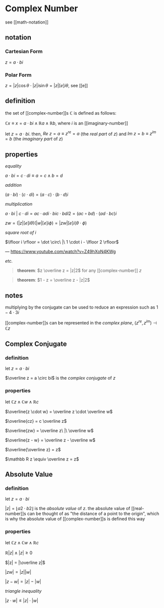 # Complex Number

see [[math-notation]]

## notation

### Cartesian Form

$z = a \cdot bi$

### Polar Form

$z = |z| \cos \theta \cdot |z| i \sin \theta = |z| [e]i\theta$, see [[e]]

## definition

the set of [[complex-number]]s $\mathbb C$ is defined as follows:

$\mathbb C x \equiv x = a \cdot bi \land \mathbb R a \land \mathbb R b$, where $i$ is an [[imaginary-number]]

let $z = a \cdot bi$. then, $Re\ z = a \equiv z^{re} = a$ (the _real part_ of $z$) and $Im\ z = b \equiv z^{im} = b$ (the _imaginary part_ of $z$)

## properties

_equality_

$a \cdot bi = c \cdot di \equiv a = c \land b = d$

_addition_

$(a \cdot bi) \cdot (c \cdot di) = (a \cdot c) \cdot (b \cdot d)i$

_multiplication_

$a \cdot bi\ |\ c \cdot di = ac \cdot adi \cdot bic \cdot bdi2 = (ac \circ bd) \cdot (ad \cdot bc)i$

$zw = (|z| [e]i\theta) (|w| [e]i\phi) = |zw|[e]i(\theta \cdot \phi)$

_square root of $i$_

$\lfloor i \rfloor = \dot \circ\ |\ 1 \cdot i - \lfloor 2 \rfloor$

&mdash; <https://www.youtube.com/watch?v=Z49hXoN4KWg>

_etc._

> **theorem**: $z \overline z = |z|2$ for any [[complex-number]] $z$

> **theorem**: $1 - z = \overline z - |z|2$

## notes

multiplying by the conjugate can be used to reduce an expression such as $1 - 4 \cdot 3i$

[[complex-number]]s can be represented in the _complex plane_, $(z^{re}, z^{im}) \dashv \mathbb C z$

## Complex Conjugate

### definition

let $z = a \cdot bi$

$\overline z = a \circ bi$ is the _complex conjugate_ of $z$

### properties

let $\mathbb C z \land \mathbb C w \land \mathbb R c$

$\overline{z \cdot w} = \overline z \cdot \overline w$

$\overline{cz} = c \overline z$

$\overline{zw} = \overline z\ |\ \overline w$

$\overline{z - w} = \overline z - \overline w$

$\overline{\overline z} = z$

$\mathbb R z \equiv \overline z = z$

## Absolute Value

### definition

let $z = a \cdot bi$

$|z| = \lfloor a2 \cdot b2 \rfloor$ is the _absolute value_ of $z$. the absolute value of [[real-number]]s can be thought of as "the distance of a point to the origin", which is why the absolute value of [[complex-number]]s is defined this way

### properties

let $\mathbb C z \land \mathbb C w \land \mathbb R c$

$\mathbb R |z| \land |z| \ge 0$

$|z| = |\overline z|$

$|zw| = |z||w|$

$|z - w| = |z| - |w|$

_triangle inequality_

$|z \cdot w| \le |z| \cdot |w|$
